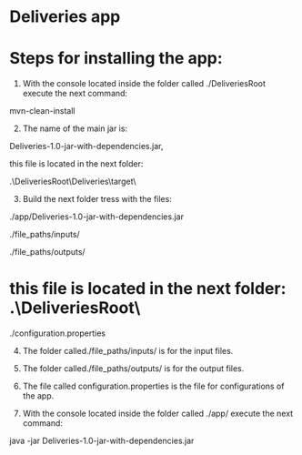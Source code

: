 # Deliveries app

# Steps for installing the app:

1. With the console located inside the folder called ./DeliveriesRoot execute the next command:

mvn-clean-install

2. The name of the main jar is:

Deliveries-1.0-jar-with-dependencies.jar,
 
this file is located in the next folder:

.\DeliveriesRoot\Deliveries\target\

3. Build the next folder tress with the files:

./app/Deliveries-1.0-jar-with-dependencies.jar

./file_paths/inputs/

./file_paths/outputs/

# this file is located in the next folder: .\DeliveriesRoot\
./configuration.properties

4. The folder called./file_paths/inputs/ is for the input files.

5. The folder called./file_paths/outputs/ is for the output files.

6. The file called configuration.properties is the file for configurations of the app.

7. With the console located inside the folder called ./app/ execute the next command:

java -jar Deliveries-1.0-jar-with-dependencies.jar